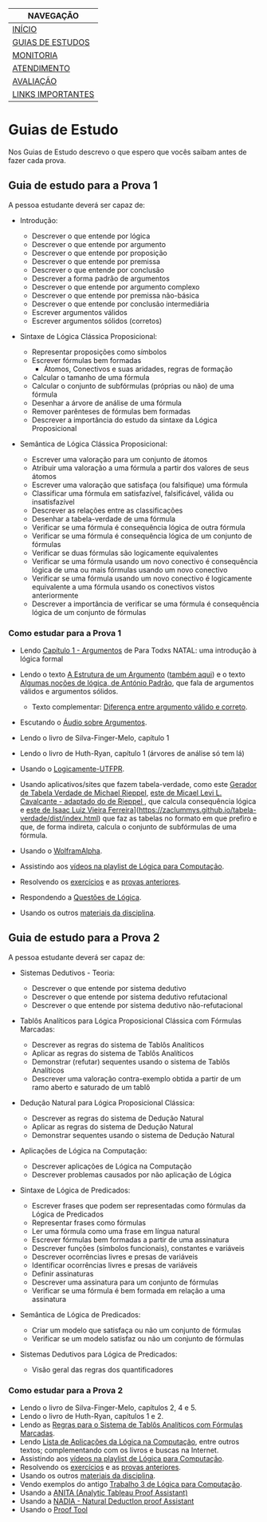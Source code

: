 |  NAVEGAÇÃO 	|
|---	        |
|  [INÍCIO](../) 	        |
|  [GUIAS DE ESTUDOS]() 	        |
|  [MONITORIA](../monitoria)	        |
|  [ATENDIMENTO](../atendimento/)	        |
|  [AVALIAÇÃO](../avaliacao/)	        |
|   [LINKS IMPORTANTES](../links-importantes)	        |


# Guias de Estudo

Nos Guias de Estudo descrevo o que espero que vocês saibam antes de fazer cada prova.

## Guia de estudo para a Prova 1

A pessoa estudante  deverá ser capaz de: 

- Introdução:
  * Descrever o que entende por lógica
  * Descrever o que entende por argumento
  * Descrever o que entende por proposição
  * Descrever o que entende por premissa
  * Descrever o que entende por conclusão
  * Descrever a forma padrão de argumentos
  * Descrever o que entende por argumento complexo
  * Descrever o que entende por premissa não-básica
  * Descrever o que entende por conclusão intermediária
  * Escrever argumentos válidos
  * Escrever argumentos sólidos (corretos)


- Sintaxe de Lógica Clássica Proposicional:
  * Representar proposições como símbolos 
  * Escrever fórmulas bem formadas
    * Átomos, Conectivos e suas aridades, regras de formação
  * Calcular o tamanho de uma fórmula
  * Calcular o conjunto de subfórmulas (próprias ou não) de uma fórmula
  * Desenhar a árvore de análise de uma fórmula
  * Remover parênteses de fórmulas bem formadas
  * Descrever a importância do estudo da sintaxe da Lógica Proposicional
  
- Semântica de Lógica Clássica Proposicional:
  * Escrever uma valoração para um conjunto de átomos
  * Atribuir uma valoração a uma fórmula a partir dos valores de seus átomos
  * Escrever uma valoração que satisfaça (ou falsifique) uma fórmula
  * Classificar uma fórmula em satisfazível, falsificável, válida ou insatisfazível
  * Descrever as relações entre as classificações
  * Desenhar a tabela-verdade de uma fórmula
  * Verificar se uma fórmula é consequência lógica de outra fórmula
  * Verificar se uma fórmula é consequência lógica de um conjunto de fórmulas
  * Verificar se duas fórmulas são logicamente equivalentes
  * Verificar se uma fórmula usando um novo conectivo é consequência lógica de uma ou mais fórmulas usando um novo conectivo
  * Verificar se uma fórmula usando um novo conectivo é logicamente equivalente a uma fórmula usando os conectivos vistos anteriormente
  * Descrever a importância de verificar se uma fórmula é consequência lógica de um conjunto de fórmulas

### Como estudar para a Prova 1

  * Lendo [Capítulo 1 - Argumentos](https://philpapers.org/go.pl?aid=MAGPTN) de Para Todxs NATAL: uma introdução à lógica formal
  * Lendo o texto [A Estrutura de um Argumento](https://drive.google.com/file/d/1Zu7Rxcaq2i0mKCubkrw-A8Yh9upT2gSo/view?usp=sharing) ([também aqui](https://gist.github.com/adolfont/2984d24ac6c03892440f8de006e84d1d)) e o texto [Algumas noções de lógica, de António Padrão](https://criticanarede.com/log_nocoes.html), que fala de argumentos válidos e argumentos sólidos.
    * Texto complementar: [Diferença entre argumento válido e correto](https://filosofianaescola.com/logica/argumento-valido-e-correto/).
  * Escutando o [Áudio sobre Argumentos](https://soundcloud.com/adolfo-neto/argumentos).
  * Lendo o livro de Silva-Finger-Melo, capítulo 1
  * Lendo o livro de Huth-Ryan, capítulo 1 (árvores de análise só tem lá)
  * Usando o [Logicamente-UTFPR](https://github.com/adolfont/Logicamente-UTFPR).
  * Usando aplicativos/sites que fazem tabela-verdade, como este [Gerador de Tabela Verdade de Michael Rieppel](https://mrieppel.net/prog/truthtable.html), [este de Micael Levi L. Cavalcante - adaptado do de Rieppel
](http://micalevisk.github.io/TruthTableGenerator-plus/), que calcula consequência lógica e [este de Isaac Luiz Vieira Ferreira]([https://tabelaverdade.gatsbyjs.io/)](https://zaclummys.github.io/tabela-verdade/dist/index.html) que faz as tabelas no formato em que prefiro e que, de forma indireta, calcula o conjunto de subfórmulas de uma fórmula.

  * Usando o [WolframAlpha](https://www.wolframalpha.com/input/?i=p+and+q+implies+r).
  * Assistindo aos [vídeos na playlist de Lógica para Computação](https://www.youtube.com/playlist?list=PLF5ttO8F-IsRGv0ad2ckPPpJALPG5N7jp).
  * Resolvendo os [exercícios](https://drive.google.com/drive/u/2/folders/16OQQvUeuWlwoJ6XCTgu9lDDlhbEtytYR) e as [provas anteriores](https://drive.google.com/drive/u/2/folders/13NmQn56JTPGpfX4Q0aZ-gqYHqPUwbRM8).
  * Respondendo a [Questões de Lógica](https://speakerdeck.com/adolfont/questoes-de-logica).
  * Usando os outros [materiais da disciplina](https://drive.google.com/drive/folders/1UccpILTFLBZjeGzatpW41q2C0rbYQjiZ?usp=sharing).


## Guia de estudo para a Prova 2

A pessoa estudante  deverá ser capaz de: 

- Sistemas Dedutivos - Teoria:
  * Descrever o que entende por sistema dedutivo
  * Descrever o que entende por sistema dedutivo refutacional
  * Descrever o que entende por sistema dedutivo não-refutacional

- Tablôs Analíticos para Lógica Proposicional Clássica com Fórmulas Marcadas:
  * Descrever as regras do sistema de Tablôs Analíticos 
  * Aplicar as regras do sistema de Tablôs Analíticos
  * Demonstrar (refutar) sequentes usando o sistema de Tablôs Analíticos 
  * Descrever uma valoração contra-exemplo obtida a partir de um ramo aberto e saturado de um tablô
 
- Dedução Natural para Lógica Proposicional Clássica:
  * Descrever as regras do sistema de Dedução Natural
  * Aplicar as regras do sistema de Dedução Natural
  * Demonstrar  sequentes usando o sistema de Dedução Natural
 
- Aplicações de Lógica na Computação:

  * Descrever aplicações de Lógica na Computação
  * Descrever problemas causados por não aplicação de Lógica

- Sintaxe de Lógica de Predicados:
  * Escrever frases que podem ser representadas como fórmulas da Lógica de Predicados
  * Representar frases como fórmulas
  * Ler uma fórmula como uma frase em língua natural
  * Escrever fórmulas bem formadas a partir de uma assinatura
  * Descrever funções (símbolos funcionais), constantes e variáveis
  * Descrever ocorrências livres e presas de variáveis 
  * Identificar ocorrências livres e presas de variáveis 
  * Definir assinaturas 
  * Descrever uma assinatura para um conjunto de fórmulas
  * Verificar se uma fórmula é bem formada em relação a uma assinatura
 
- Semântica de Lógica de Predicados:
  * Criar um modelo que satisfaça ou não um conjunto de fórmulas
  * Verificar se um modelo satisfaz ou não um conjunto de fórmulas


- Sistemas Dedutivos para Lógica de Predicados:
  - Visão geral das regras dos quantificadores 

### Como estudar para a Prova 2

  * Lendo o livro de Silva-Finger-Melo, capítulos 2, 4 e 5.
  * Lendo o livro de Huth-Ryan, capítulos 1 e 2.
  * Lendo as [Regras para o Sistema de Tablôs Analíticos com Fórmulas Marcadas](https://drive.google.com/file/d/1apCXazYc3FdHqyfzHqVPpeGFxtcE2yg4/view?usp=sharing).
  * Lendo [Lista de Aplicações da Lógica na Computação](https://qeondb.blogspot.com.br/2016/08/lista-de-aplicacoes-da-logica-na.html), entre outros textos; complementando com os livros e buscas na Internet.
  * Assistindo aos [vídeos na playlist de Lógica para Computação](https://www.youtube.com/playlist?list=PLF5ttO8F-IsRGv0ad2ckPPpJALPG5N7jp).
  * Resolvendo os [exercícios](https://drive.google.com/drive/u/2/folders/16OQQvUeuWlwoJ6XCTgu9lDDlhbEtytYR) e as [provas anteriores](https://drive.google.com/drive/u/2/folders/13NmQn56JTPGpfX4Q0aZ-gqYHqPUwbRM8).
  * Usando os outros [materiais da disciplina](https://drive.google.com/drive/folders/1UccpILTFLBZjeGzatpW41q2C0rbYQjiZ?usp=sharing).
  * Vendo exemplos do antigo [Trabalho 3 de Lógica para Computação](https://pessoal.dainf.ct.utfpr.edu.br/adolfo/doku.php?id=trabalho_sobre_logica_de_predicados).
  * Usando a [ANITA (Analytic Tableau Proof Assistant)](https://bit.ly/3puOUbK)
  * Usando a [NADIA - Natural DeductIon proof Assistant](https://bit.ly/3BhgKuF)
  * Usando o [Proof Tool](https://personal.cis.strath.ac.uk/robert.atkey/cs208/prover.html)


